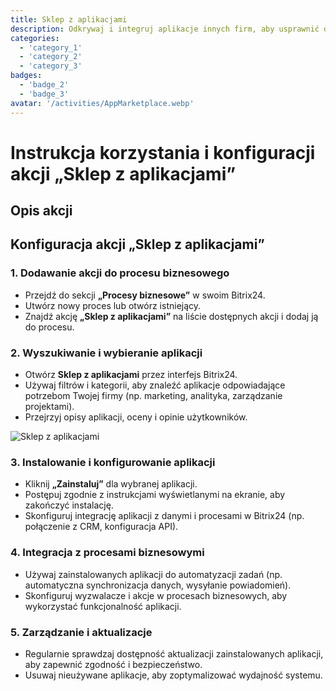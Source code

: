 ```yaml
---
title: Sklep z aplikacjami
description: Odkrywaj i integruj aplikacje innych firm, aby usprawnić działanie swojej firmy.
categories: 
  - 'category_1'
  - 'category_2'
  - 'category_3'
badges: 
  - 'badge_2'
  - 'badge_3'
avatar: '/activities/AppMarketplace.webp'
---
```

# Instrukcja korzystania i konfiguracji akcji „Sklep z aplikacjami”

## Opis akcji

## **Konfiguracja akcji „Sklep z aplikacjami”**

### 1. Dodawanie akcji do procesu biznesowego
- Przejdź do sekcji **„Procesy biznesowe”** w swoim Bitrix24.
- Utwórz nowy proces lub otwórz istniejący.
- Znajdź akcję **„Sklep z aplikacjami”** na liście dostępnych akcji i dodaj ją do procesu.

### 2. Wyszukiwanie i wybieranie aplikacji
- Otwórz **Sklep z aplikacjami** przez interfejs Bitrix24.
- Używaj filtrów i kategorii, aby znaleźć aplikacje odpowiadające potrzebom Twojej firmy (np. marketing, analityka, zarządzanie projektami).
- Przejrzyj opisy aplikacji, oceny i opinie użytkowników.

![Sklep z aplikacjami](/activities/AppMarketplace.webp)

### 3. Instalowanie i konfigurowanie aplikacji
- Kliknij **„Zainstaluj”** dla wybranej aplikacji.
- Postępuj zgodnie z instrukcjami wyświetlanymi na ekranie, aby zakończyć instalację.
- Skonfiguruj integrację aplikacji z danymi i procesami w Bitrix24 (np. połączenie z CRM, konfiguracja API).

### 4. Integracja z procesami biznesowymi
- Używaj zainstalowanych aplikacji do automatyzacji zadań (np. automatyczna synchronizacja danych, wysyłanie powiadomień).
- Skonfiguruj wyzwalacze i akcje w procesach biznesowych, aby wykorzystać funkcjonalność aplikacji.

### 5. Zarządzanie i aktualizacje
- Regularnie sprawdzaj dostępność aktualizacji zainstalowanych aplikacji, aby zapewnić zgodność i bezpieczeństwo.
- Usuwaj nieużywane aplikacje, aby zoptymalizować wydajność systemu.